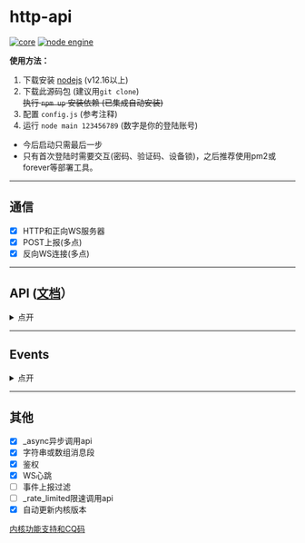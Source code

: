 # http-api

[![core](https://img.shields.io/badge/core-oicq-brightgreen)](https://github.com/takayama-lily/oicq)
[![node engine](https://img.shields.io/node/v/oicq.svg)](https://nodejs.org)

**使用方法：**

1. 下载安装 [nodejs](https://nodejs.org) (v12.16以上)
2. 下载此源码包 (建议用`git clone`)  
<s>执行 `npm up` 安装依赖 (已集成自动安装)</s>  
3. 配置 `config.js` (参考注释)
4. 运行 `node main 123456789` (数字是你的登陆账号)

* 今后启动只需最后一步
* 只有首次登陆时需要交互(密码、验证码、设备锁)，之后推荐使用pm2或forever等部署工具。

----

## 通信

* [x] HTTP和正向WS服务器
* [x] POST上报(多点)
* [x] 反向WS连接(多点)

----

## API ([文档](https://github.com/howmanybots/onebot/blob/master/v11/specs/api/public.md)）

<details>

<summary>点开</summary>

|名称|参数(文档里有的不列了)|备注|
|-|-|-|
|get_friend_list        ||
|get_stranger_list      ||
|get_group_list         ||
|get_group_info         ||
|get_group_member_list  ||
|get_group_member_info  ||
|get_stranger_info      ||
|send_private_msg       ||返回的message_id是字符串格式
|send_group_msg         ||返回的message_id是字符串格式
|send_discuss_msg       |discuss_id<br>message<br>auto_escape|发讨论组消息，没有message_id
|delete_msg             ||
|set_friend_add_request ||
|set_group_add_request  ||
|send_group_notice      ||
|send_group_poke        ||群戳一戳，未来可能会用CQ码实现
|set_group_special_title||
|set_group_admin        ||
|set_group_card         ||
|set_group_kick         ||
|set_group_ban          ||
|set_group_leave        ||
|set_group_name         ||
|set_group_whole_ban    ||
|set_group_anonymous    ||
|send_like              ||
|get_login_info         ||
|can_send_image         ||
|can_send_record        ||
|get_status             ||
|get_version_info       ||暂时返回的是内核版本
|.handle_quick_operation||仅WS有效
|set_online_status      |status|11我在线上 31离开 41隐身 50忙碌 60Q我吧 70请勿打扰
|add_group              |group_id<br>comment|加群和加好友是风险接口，每日添加超过一定数量账号会被风控
|add_friend             |group_id<br>user_id<br>comment|添加好友<br>暂时只能添加群员
|delete_friend          |user_id<br>block|删除好友<br>block默认为true
|invite_friend          |group_id<br>user_id|邀请好友入群
|set_nickname           |nickname|设置昵称
|set_gender             |gender|设置性别 0未知 1男 2女
|set_birthday           |birthday|设置生日 格式：20110202
|set_description        |description|设置个人说明
|set_signature          |signature|设置签名

</details>

----

## Events

<details>

<summary>点开</summary>

新版事件的notice部分的上报格式默认与cqhttp中的格式不同。  
如需使用cqhttp格式，在config.js中加上 `use_cqhttp_notice: true` 的配置即可。

||新版格式([文档](https://github.com/takayama-lily/oicq/blob/master/docs/event.md))|cqhttp格式([文档](https://github.com/howmanybots/onebot/blob/master/v11/specs/event/README.md))|
|-|-|-|
|好友请求|request.friend.add     |request.friend         |
|加群请求|request.group.add      |request.group.add      |
|加群邀请|request.group.invite   |request.group.invite   |
|好友消息|message.private.friend |message.private.friend |
|单向好友|message.private.single |                       |
|临时会话|message.private.group  |message.private.group  |
|临时会话|message.private.other  |message.private.other  |
|群聊消息|message.group.normal   |message.group.normal   |
|匿名消息|message.group.anonymous|message.group.anonymous|
|讨论组消|message.discuss        |                       |
|好友增加|notice.friend.increase |notice.friend_add      |
|好友减少|notice.friend.decrease |                       |
|好友撤回|notice.friend.recall   |notice.friend_recall   |
|资料变更|notice.friend.profile  |                       |
|群员增加|notice.group.increase  |notice.group_increase  |
|群员减少|notice.group.decrease  |notice.group_decrease  |
|群组撤回|notice.group.recall    |notice.group_recall    |
|管理变更|notice.group.admin     |notice.group_admin     |
|群组禁言|notice.group.ban       |notice.group_ban       |
|群组转让|notice.group.transfer  |                       |
|群组文件|                       |notice.group_upload    |
|头衔变更|notice.group.title     |                       |
|群戳一戳|notice.group.poke      |                       |
|群设置变|notice.group.setting   |                       |
|元事件|meta_event.lifecycle.enable|meta_event.lifecycle.enable|
|元事件|meta_event.lifecycle.disable|meta_event.lifecycle.disable|
|元事件|meta_event.lifecycle.connect|meta_event.lifecycle.connect|
|元事件|meta_event.heartbeat|meta_event.heartbeat|

</details>

----

## 其他

* [x] _async异步调用api
* [x] 字符串或数组消息段
* [x] 鉴权
* [x] WS心跳
* [ ] 事件上报过滤
* [ ] _rate_limited限速调用api
* [x] 自动更新内核版本

[内核功能支持和CQ码](https://github.com/takayama-lily/oicq/blob/dev/docs/project.md)
